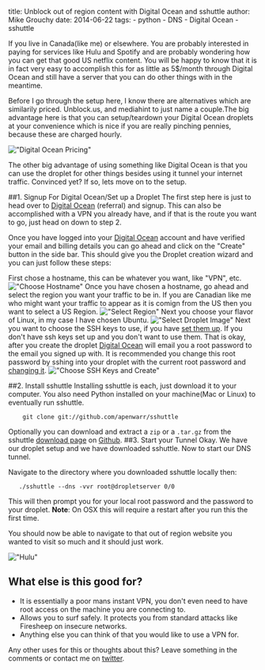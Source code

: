 title: Unblock out of region content with Digital Ocean and sshuttle
author: Mike Grouchy
date: 2014-06-22
tags:
    - python
    - DNS
    - Digital Ocean
	- sshuttle


If you live in Canada(like me) or elsewhere. You are probably interested in
paying for services like Hulu and Spotify and are probably wondering how you
can get that good US netflix content. You will be happy to know that it is in
fact very easy to accomplish this for as little as 5$/month through Digital
Ocean and still have a server that you can do other things with in the meantime.

Before I go through the setup here, I know there are alternatives which are
similarily priced. Unblock.us, and mediahint to just name a couple.The big
advantage here is that you can setup/teardown your Digital Ocean droplets at
your convenience which is nice if you are really pinching pennies, because
these are charged hourly.

!["Digital Ocean Pricing"](/static/images/2014/digital-ocean-pricing.png)

The other big advantage of using something like Digital Ocean is that you can
use the droplet for other things besides using it tunnel your internet traffic.
Convinced yet? If so, lets move on to the setup.

##1. Signup For Digital Ocean/Set up a Droplet
The first step here is just to head over to [Digital Ocean](https://www.digitalocean.com/?refcode=b0a3d514963a) (referral) and signup. This can
also be accomplished with a VPN you already have, and if that is the route you
want to go, just head on down to step 2.

Once you have logged into your [Digital Ocean](https://www.digitalocean.com/?refcode=b0a3d514963a) account and have verified your email
and billing details you can go ahead and click on the "Create" button in the
side bar. This should give you the Droplet creation wizard and you can just follow
these steps:

First chose a hostname, this can be whatever you want, like "VPN", etc.
!["Choose Hostname"](/static/images/2014/creat-droplet-hostname.png)
Once you have chosen a hostname, go ahead and select the region you want your
traffic to be in. If you are Canadian like me who might want your traffic to
appear as it is comign from the US then you want to select a US Region.
!["Select Region"](/static/images/2014/digital-ocean-select-region.png)
Next you choose your flavor of Linux, in my case I have chosen Ubuntu.
!["Select Droplet Image"](/static/images/2014/digital-ocean-select-image.png)
Next you want to choose the SSH keys to use, if you have [set them up](https://www.digitalocean.com/community/tutorials/how-to-set-up-ssh-keys--2).
If you don't have ssh keys set up and you don't want to use them. That is okay,
after you create the droplet [Digital Ocean](https://www.digitalocean.com/?refcode=b0a3d514963a) will email you a root password to the
email you signed up with. It is recommended you change this root password by sshing
into your droplet with the current root password and [changing it](https://www.digitalocean.com/community/questions/can-i-change-root-password).
!["Choose SSH Keys and Create"](/static/images/2014/digital-ocean-ssh-create.png)

##2. Install sshuttle
Installing sshuttle is each, just download it to your computer. You also need Python installed on
your machine(Mac or Linux) to eventually run sshuttle.

```shell
    git clone git://github.com/apenwarr/sshuttle
```

Optionally you can download and extract a `zip` or a `.tar.gz` from the sshuttle
[download page](https://github.com/apenwarr/sshuttle/releases) on [Github](http://github.com).
##3. Start your Tunnel
Okay. We have our droplet setup and we have downloaded sshuttle. Now to start
our DNS tunnel.

Navigate to the directory where you downloaded sshuttle locally then:

```shell
   ./sshuttle --dns -vvr root@dropletserver 0/0
```

This will then prompt you for your local root password and the password to your
droplet.
**Note**: On OSX this will require a restart after you run this the first time.

You should now be able to navigate to that out of region website you wanted to
visit so much and it should just work.

!["Hulu"](/static/images/2014/hulu.png)

## What else is this good for?

* It is essentially a poor mans instant VPN, you don't even need to have root access on the machine you are connecting to.
* Allows you to surf safely. It protects you from standard attacks like Firesheep on insecure networks.
* Anything else you can think of that you would like to use a VPN for.


Any other uses for this or thoughts about this? Leave something in the comments or
contact me on [twitter](http://twitter.com/mgrouchy).

